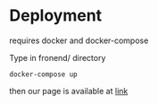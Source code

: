 # Deployment

requires docker and docker-compose

Type in fronend/ directory

```
docker-compose up
```

then our page is available at [link](http://localhost:8081)
